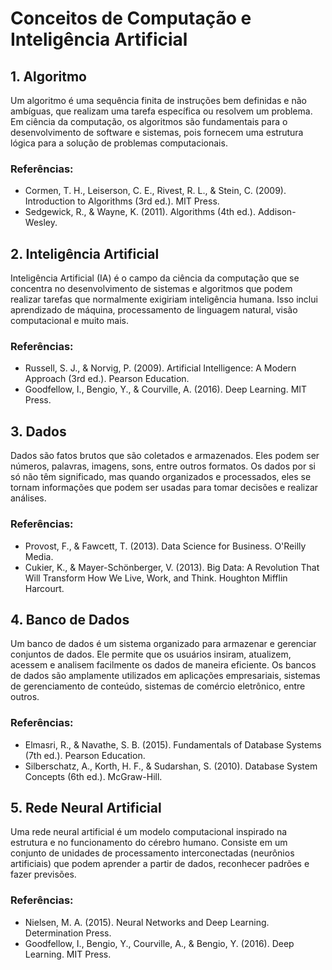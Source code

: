# Conceitos de Computação e Inteligência Artificial

## 1. Algoritmo
Um algoritmo é uma sequência finita de instruções bem definidas e não ambíguas, que realizam uma tarefa específica ou resolvem um problema. Em ciência da computação, os algoritmos são fundamentais para o desenvolvimento de software e sistemas, pois fornecem uma estrutura lógica para a solução de problemas computacionais.

### Referências:
- Cormen, T. H., Leiserson, C. E., Rivest, R. L., & Stein, C. (2009). Introduction to Algorithms (3rd ed.). MIT Press.
- Sedgewick, R., & Wayne, K. (2011). Algorithms (4th ed.). Addison-Wesley.

## 2. Inteligência Artificial
Inteligência Artificial (IA) é o campo da ciência da computação que se concentra no desenvolvimento de sistemas e algoritmos que podem realizar tarefas que normalmente exigiriam inteligência humana. Isso inclui aprendizado de máquina, processamento de linguagem natural, visão computacional e muito mais.

### Referências:
- Russell, S. J., & Norvig, P. (2009). Artificial Intelligence: A Modern Approach (3rd ed.). Pearson Education.
- Goodfellow, I., Bengio, Y., & Courville, A. (2016). Deep Learning. MIT Press.

## 3. Dados
Dados são fatos brutos que são coletados e armazenados. Eles podem ser números, palavras, imagens, sons, entre outros formatos. Os dados por si só não têm significado, mas quando organizados e processados, eles se tornam informações que podem ser usadas para tomar decisões e realizar análises.

### Referências:
- Provost, F., & Fawcett, T. (2013). Data Science for Business. O'Reilly Media.
- Cukier, K., & Mayer-Schönberger, V. (2013). Big Data: A Revolution That Will Transform How We Live, Work, and Think. Houghton Mifflin Harcourt.

## 4. Banco de Dados
Um banco de dados é um sistema organizado para armazenar e gerenciar conjuntos de dados. Ele permite que os usuários insiram, atualizem, acessem e analisem facilmente os dados de maneira eficiente. Os bancos de dados são amplamente utilizados em aplicações empresariais, sistemas de gerenciamento de conteúdo, sistemas de comércio eletrônico, entre outros.

### Referências:
- Elmasri, R., & Navathe, S. B. (2015). Fundamentals of Database Systems (7th ed.). Pearson Education.
- Silberschatz, A., Korth, H. F., & Sudarshan, S. (2010). Database System Concepts (6th ed.). McGraw-Hill.

## 5. Rede Neural Artificial
Uma rede neural artificial é um modelo computacional inspirado na estrutura e no funcionamento do cérebro humano. Consiste em um conjunto de unidades de processamento interconectadas (neurônios artificiais) que podem aprender a partir de dados, reconhecer padrões e fazer previsões.

### Referências:
- Nielsen, M. A. (2015). Neural Networks and Deep Learning. Determination Press.
- Goodfellow, I., Bengio, Y., Courville, A., & Bengio, Y. (2016). Deep Learning. MIT Press.
